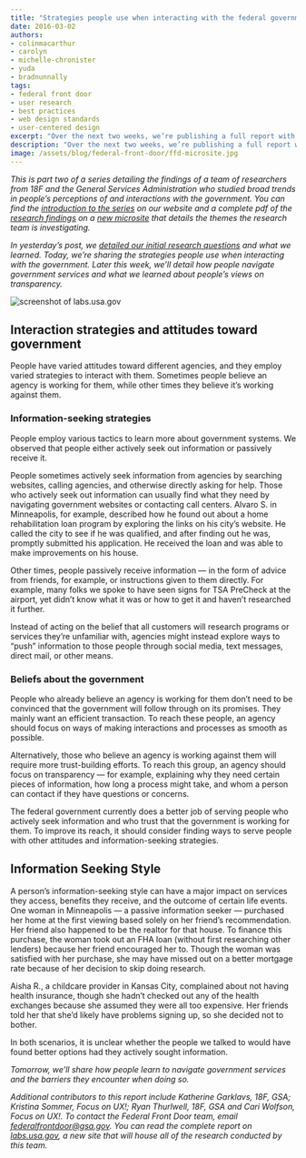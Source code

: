 ```yaml
---
title: "Strategies people use when interacting with the federal government"
date: 2016-03-02
authors:
- colinmacarthur
- carolyn
- michelle-chronister
- yuda
- bradnunnally
tags:
- federal front door
- user research
- best practices
- web design standards
- user-centered design
excerpt: "Over the next two weeks, we’re publishing a full report with findings from our research to better understand the public's overall experience interacting with the federal government and their attitudes about sharing information with government agencies. In today’s installment, we detail the strategies people use when interacting with the government."
description: "Over the next two weeks, we’re publishing a full report with findings from our research to better understand the public's overall experience interacting with the federal government and their attitudes about sharing information with government agencies. In today’s installment, we detail the strategies people use when interacting with the government."
image: /assets/blog/federal-front-door/ffd-microsite.jpg
---
```



_This is part two of a series detailing the findings of a team of researchers from 18F and the General Services Administration who studied broad trends in people’s perceptions of and interactions with the government. You can find the [introduction to the series](https://18f.gsa.gov/2016/03/01/what-we-learned-after-interviewing-people-about-their-interactions-with-the-federal-government/) on our website and a complete pdf of the [research findings](https://labs.usa.gov/#research-report) on a [new microsite](https://labs.usa.gov/) that details the themes the research team is investigating._

_In yesterday’s post, we [detailed our initial research questions](https://18f.gsa.gov/2016/03/01/what-we-learned-after-interviewing-people-about-their-interactions-with-the-federal-government/) and what we learned. Today, we’re sharing the strategies people use when interacting with the government. Later this week, we’ll detail how people navigate government services and what we learned about people’s views on transparency._

![screenshot of labs.usa.gov]({{site.baseurl}}/assets/blog/federal-front-door/ffd-microsite.jpg)

## Interaction strategies and attitudes toward government

People have varied attitudes toward different agencies, and they employ varied strategies to interact with them. Sometimes people believe an agency is working for them, while other times they believe it’s working against them. 

### Information-seeking strategies

People employ various tactics to learn more about government systems. We observed that people either actively seek out information or passively receive it. 

People sometimes actively seek information from agencies by searching websites, calling agencies, and otherwise directly asking for help. Those who actively seek out information can usually find what they need by navigating government websites or contacting call centers. Alvaro S. in Minneapolis, for example, described how he found out about a home rehabilitation loan program by exploring the links on his city’s website. He called the city to see if he was qualified, and after finding out he was, promptly submitted his application. He received the loan and was able to make improvements on his house. 

Other times, people passively receive information — in the form of advice from friends, for example, or instructions given to them directly. For example, many folks we spoke to have seen signs for TSA PreCheck at the airport, yet didn’t know what it was or how to get it and haven’t researched it further.

Instead of acting on the belief that all customers will research programs or services they’re unfamiliar with, agencies might instead explore ways to “push” information to those people through social media, text messages, direct mail, or other means. 

### Beliefs about the government

People who already believe an agency is working for them don’t need to be convinced that the government will follow through on its promises. They mainly want an efficient transaction. To reach these people, an agency should focus on ways of making interactions and processes as smooth as possible. 

Alternatively, those who believe an agency is working against them will require more trust-building efforts. To reach this group, an agency should focus on transparency — for example, explaining why they need certain pieces of information, how long a process might take, and whom a person can contact if they have questions or concerns. 

The federal government currently does a better job of serving people who actively seek information and who trust that the government is working for them. To improve its reach, it should consider finding ways to serve people with other attitudes and information-seeking strategies.

## Information Seeking Style

A person’s information-seeking style can have a major impact on services they access, benefits they receive, and the outcome of certain life events. One woman in Minneapolis — a passive information seeker — purchased her home at the first viewing based solely on her friend’s recommendation. Her friend also happened to be the realtor for that house. To finance this purchase, the woman took out an FHA loan (without first researching other lenders) because her friend encouraged her to. Though the woman was satisfied with her purchase, she may have missed out on a better mortgage rate because of her decision to skip doing research. 

Aisha R., a childcare provider  in Kansas City, complained about not having health insurance, though she hadn’t checked out any of the health exchanges because she assumed they were all too expensive. Her friends told her that she’d likely have problems signing up, so she decided not to bother. 

In both scenarios, it is unclear whether the people we talked to would have found better options had they actively sought information.  


*Tomorrow, we’ll share how people learn to navigate government services and the barriers they encounter when doing so.*

_Additional contributors to this report include Katherine Garklavs, 18F, GSA; Kristina Sommer, Focus on UX!; Ryan Thurlwell, 18F, GSA 
and Cari Wolfson, Focus on UX!. To contact the Federal Front Door team, email [federalfrontdoor@gsa.gov](mailto:federalfrontdoor@gsa.gov). You can read the complete report on [labs.usa.gov](https://labs.usa.gov), a new site that will house all of the research conducted by this team._

